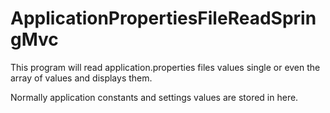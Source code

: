 # ApplicationPropertiesFileReadSpringMvc

This program will read application.properties files values single or
even the array of values and displays them.

Normally application constants and settings values are stored in here.
